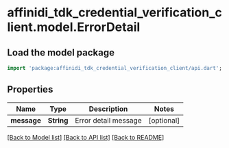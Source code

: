 # affinidi_tdk_credential_verification_client.model.ErrorDetail

## Load the model package

```dart
import 'package:affinidi_tdk_credential_verification_client/api.dart';
```

## Properties

| Name        | Type       | Description          | Notes      |
| ----------- | ---------- | -------------------- | ---------- |
| **message** | **String** | Error detail message | [optional] |

[[Back to Model list]](../README.md#documentation-for-models) [[Back to API list]](../README.md#documentation-for-api-endpoints) [[Back to README]](../README.md)
